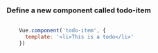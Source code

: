 ### Define a new component called todo-item
```html

```
```js
    Vue.component('todo-item', {
      template: '<li>This is a todo</li>'
    })

```
